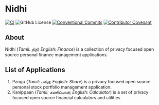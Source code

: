 # Nidhi

[![CI](https://github.com/hyperweavers/nidhi/actions/workflows/ci.yml/badge.svg)](https://github.com/hyperweavers/nidhi/actions/workflows/ci.yml) ![GitHub License](https://img.shields.io/github/license/hyperweavers/nidhi) [![Conventional Commits](https://img.shields.io/badge/Conventional%20Commits-1.0.0-%23FE5196?logo=conventionalcommits&logoColor=white)](https://conventionalcommits.org) [![Contributor Covenant](https://img.shields.io/badge/Contributor%20Covenant-2.1-4baaaa.svg)](code_of_conduct.md)

## About

Nidhi (_Tamil: நிதி; English: Finance_) is a collection of privacy focused open source personal finance management applications.

## List of Applications

1. Pangu (_Tamil: பங்கு; English: Share_) is a privacy focused open source personal stock portfolio management application.
2. Kanippaan (_Tamil: கணிப்பான்; English: Calculator_) is a set of privacy focused open source financial calculators and utilities.
